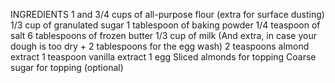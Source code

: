 INGREDIENTS
1 and 3/4 cups of all-purpose flour (extra for surface dusting)
1/3 cup of granulated sugar
1 tablespoon of baking powder
1/4 teaspoon of salt
6 tablespoons of frozen butter
1/3 cup of milk (And extra, in case your dough is too dry + 2 tablespoons for the egg wash)
2 teaspoons almond extract
1 teaspoon vanilla extract
1 egg
Sliced almonds for topping
Coarse sugar for topping (optional)
